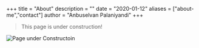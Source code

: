 +++
title = "About"
description = ""
date = "2020-01-12"
aliases = ["about-me","contact"]
author = "Anbuselvan Palaniyandi"
+++
> This page is under construction!

 ![Page under Constructoin](https://res.cloudinary.com/anbuchelva/image/upload/v1549098541/images/common/page_under_construction.png)




